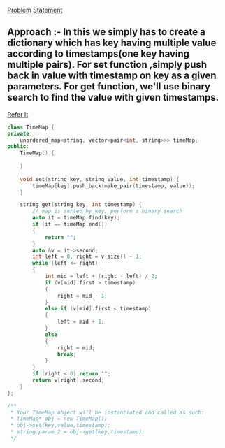 [Problem Statement](https://leetcode.com/problems/time-based-key-value-store/)

## Approach :- In this we simply has to create a dictionary which has key having multiple value according to timestamps(one key having multiple pairs). For **set** function ,simply push back in value with timestamp on key as a given parameters. For **get** function, we'll use binary search to find the value with given timestamps.

[Refer It](https://youtu.be/fu2cD_6E8Hw)

```cpp
class TimeMap {
private:
    unordered_map<string, vector<pair<int, string>>> timeMap;
public:
    TimeMap() {
        
    }
    
    void set(string key, string value, int timestamp) {
        timeMap[key].push_back(make_pair(timestamp, value));
    }

    string get(string key, int timestamp) {
        // map is sorted by key, perform a binary search
        auto it = timeMap.find(key);
        if (it == timeMap.end())
        {
            return "";
        }
        auto &v = it->second;
        int left = 0, right = v.size() - 1;
        while (left <= right)
        {
            int mid = left + (right - left) / 2;
            if (v[mid].first > timestamp)
            {
                right = mid - 1;
            }
            else if (v[mid].first < timestamp)
            {
                left = mid + 1;
            }
            else
            {
                right = mid;
                break;
            }
        }
        if (right < 0) return "";
        return v[right].second;
    }
};

/**
 * Your TimeMap object will be instantiated and called as such:
 * TimeMap* obj = new TimeMap();
 * obj->set(key,value,timestamp);
 * string param_2 = obj->get(key,timestamp);
 */
```
